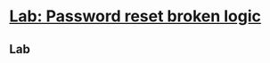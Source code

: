 # [Lab: Password reset broken logic](https://portswigger.net/web-security/authentication/other-mechanisms/lab-password-reset-broken-logic)

## Lab

